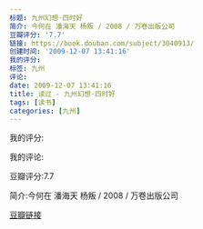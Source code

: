 ```yaml
---
标题: 九州幻想·四时好
简介: 今何在 潘海天 杨叛 / 2008 / 万卷出版公司
豆瓣评分: '7.7'
链接: https://book.douban.com/subject/3040913/
创建时间: '2009-12-07 13:41:16'
我的评分:
标签: 九州
评论:
date: 2009-12-07 13:41:16
title: 读过 - 九州幻想·四时好
tags: [读书]
categories: [九州]
---
```


我的评分:

我的评论:

豆瓣评分:7.7

简介:今何在 潘海天 杨叛 / 2008 / 万卷出版公司

[豆瓣链接](https://book.douban.com/subject/3040913/)

